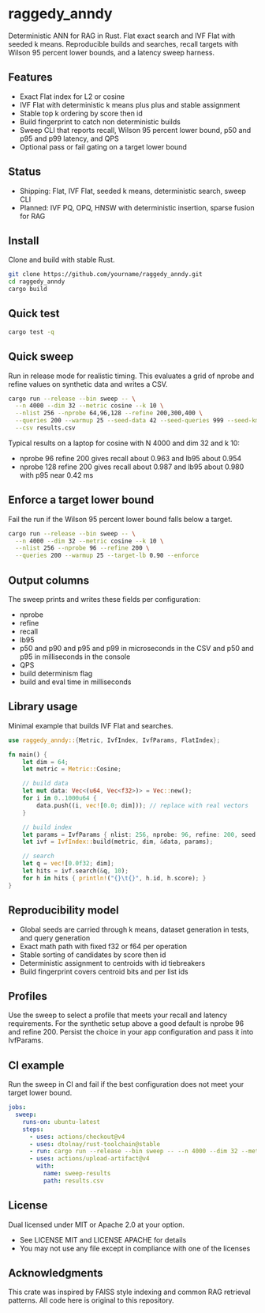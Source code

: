 # raggedy\_anndy

Deterministic ANN for RAG in Rust. Flat exact search and IVF Flat with seeded k means. Reproducible builds and searches, recall targets with Wilson 95 percent lower bounds, and a latency sweep harness.

## Features

* Exact Flat index for L2 or cosine
* IVF Flat with deterministic k means plus plus and stable assignment
* Stable top k ordering by score then id
* Build fingerprint to catch non deterministic builds
* Sweep CLI that reports recall, Wilson 95 percent lower bound, p50 and p95 and p99 latency, and QPS
* Optional pass or fail gating on a target lower bound

## Status

* Shipping: Flat, IVF Flat, seeded k means, deterministic search, sweep CLI
* Planned: IVF PQ, OPQ, HNSW with deterministic insertion, sparse fusion for RAG

## Install

Clone and build with stable Rust.

```bash
git clone https://github.com/yourname/raggedy_anndy.git
cd raggedy_anndy
cargo build
```

## Quick test

```bash
cargo test -q
```

## Quick sweep

Run in release mode for realistic timing. This evaluates a grid of nprobe and refine values on synthetic data and writes a CSV.

```bash
cargo run --release --bin sweep -- \
  --n 4000 --dim 32 --metric cosine --k 10 \
  --nlist 256 --nprobe 64,96,128 --refine 200,300,400 \
  --queries 200 --warmup 25 --seed-data 42 --seed-queries 999 --seed-kmeans 7 \
  --csv results.csv
```

Typical results on a laptop for cosine with N 4000 and dim 32 and k 10:

* nprobe 96 refine 200 gives recall about 0.963 and lb95 about 0.954
* nprobe 128 refine 200 gives recall about 0.987 and lb95 about 0.980 with p95 near 0.42 ms

## Enforce a target lower bound

Fail the run if the Wilson 95 percent lower bound falls below a target.

```bash
cargo run --release --bin sweep -- \
  --n 4000 --dim 32 --metric cosine --k 10 \
  --nlist 256 --nprobe 96 --refine 200 \
  --queries 200 --warmup 25 --target-lb 0.90 --enforce
```

## Output columns

The sweep prints and writes these fields per configuration:

* nprobe
* refine
* recall
* lb95
* p50 and p90 and p95 and p99 in microseconds in the CSV and p50 and p95 in milliseconds in the console
* QPS
* build determinism flag
* build and eval time in milliseconds

## Library usage

Minimal example that builds IVF Flat and searches.

```rust
use raggedy_anndy::{Metric, IvfIndex, IvfParams, FlatIndex};

fn main() {
    let dim = 64;
    let metric = Metric::Cosine;

    // build data
    let mut data: Vec<(u64, Vec<f32>)> = Vec::new();
    for i in 0..1000u64 {
        data.push((i, vec![0.0; dim])); // replace with real vectors
    }

    // build index
    let params = IvfParams { nlist: 256, nprobe: 96, refine: 200, seed: 7 };
    let ivf = IvfIndex::build(metric, dim, &data, params);

    // search
    let q = vec![0.0f32; dim];
    let hits = ivf.search(&q, 10);
    for h in hits { println!("{}\t{}", h.id, h.score); }
}
```

## Reproducibility model

* Global seeds are carried through k means, dataset generation in tests, and query generation
* Exact math path with fixed f32 or f64 per operation
* Stable sorting of candidates by score then id
* Deterministic assignment to centroids with id tiebreakers
* Build fingerprint covers centroid bits and per list ids

## Profiles

Use the sweep to select a profile that meets your recall and latency requirements. For the synthetic setup above a good default is nprobe 96 and refine 200. Persist the choice in your app configuration and pass it into IvfParams.

## CI example

Run the sweep in CI and fail if the best configuration does not meet your target lower bound.

```yaml
jobs:
  sweep:
    runs-on: ubuntu-latest
    steps:
      - uses: actions/checkout@v4
      - uses: dtolnay/rust-toolchain@stable
      - run: cargo run --release --bin sweep -- --n 4000 --dim 32 --metric cosine --k 10 --nlist 256 --nprobe 96 --refine 200 --queries 200 --warmup 25 --target-lb 0.90 --enforce --csv results.csv
      - uses: actions/upload-artifact@v4
        with:
          name: sweep-results
          path: results.csv
```

## License

Dual licensed under MIT or Apache 2.0 at your option.

* See LICENSE MIT and LICENSE APACHE for details
* You may not use any file except in compliance with one of the licenses

## Acknowledgments

This crate was inspired by FAISS style indexing and common RAG retrieval patterns. All code here is original to this repository.
